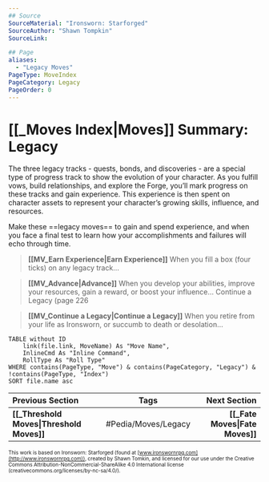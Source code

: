 ```yaml
---
## Source
SourceMaterial: "Ironsworn: Starforged"
SourceAuthor: "Shawn Tompkin"
SourceLink: 

## Page
aliases:
  - "Legacy Moves"
PageType: MoveIndex
PageCategory: Legacy
PageOrder: 0
---
```


# [[_Moves Index|Moves]] Summary: Legacy
The three legacy tracks - quests, bonds, and discoveries - are a special type of progress track to show the evolution of your character. As you fulfill vows, build relationships, and explore the Forge, you’ll mark progress on these tracks and gain experience. This experience is then spent on character assets to represent your character’s growing skills, influence, and resources.

Make these ==legacy moves== to gain and spend experience, and when you face a final test to learn how your accomplishments and failures will echo through time.

>**[[MV_Earn Experience|Earn Experience]]**
> When you fill a box (four ticks) on any legacy track…

>**[[MV_Advance|Advance]]**
> When you develop your abilities, improve your resources, gain a reward, or boost your influence… Continue a Legacy (page 226

>**[[MV_Continue a Legacy|Continue a Legacy]]**
> When you retire from your life as Ironsworn, or succumb to death or desolation…

```dataview
TABLE without ID
	link(file.link, MoveName) As "Move Name",
	InlineCmd As "Inline Command",
	RollType As "Roll Type"
WHERE contains(PageType, "Move") & contains(PageCategory, "Legacy") & !contains(PageType, "Index")
SORT file.name asc
```

| Previous Section | Tags | Next Section | 
| :--- | :---: | ---: |
| **[[_Threshold Moves\|Threshold Moves]]** | #Pedia/Moves/Legacy | **[[_Fate Moves\|Fate Moves]]** |

<font size=-2>This work is based on Ironsworn: Starforged (found at [www.ironswornrpg.com](http://www.ironswornrpg.com)), created by Shawn Tomkin, and licensed for our use under the Creative Commons Attribution-NonCommercial-ShareAlike 4.0 International license  (creativecommons.org/licenses/by-nc-sa/4.0/).</font>